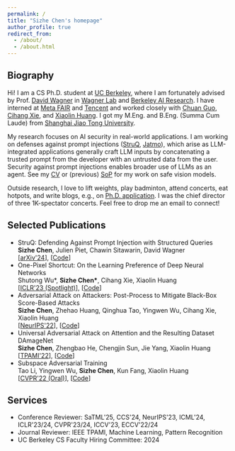 ```yaml
---
permalink: /
title: "Sizhe Chen's homepage"
author_profile: true
redirect_from: 
  - /about/
  - /about.html
---
```


  
Biography
------
Hi! I am a CS Ph.D. student at [UC Berkeley](https://eecs.berkeley.edu), where I am fortunately advised by Prof. [David Wagner](https://people.eecs.berkeley.edu/~daw) in [Wagner Lab](https://wagner-group.github.io) and [Berkeley AI Research](https://bair.berkeley.edu). I have interned at [Meta FAIR](https://ai.meta.com/research) and [Tencent](https://www.tencent.com/en-us) and worked closely with [Chuan Guo](https://sites.google.com/view/chuanguo), [Cihang Xie](https://cihangxie.github.io), and [Xiaolin Huang](http://www.pami.sjtu.edu.cn/en/xiaolin). I got my M.Eng. and B.Eng. (Summa Cum Laude) from [Shanghai Jiao Tong University](http://en.sjtu.edu.cn). 

My research focuses on AI security in real-world applications. I am working on defenses against prompt injections ([StruQ](http://arxiv.org/abs/2402.06363), [Jatmo](https://arxiv.org/abs/2312.17673)), which arise as LLM-integrated applications generally craft LLM inputs by concatenating a trusted prompt from the developer with an untrusted data from the user. Security against prompt injections enables broader use of LLMs as an agent. See my [CV](https://drive.google.com/file/d/1UmHL5TfvXIGuNRIPX9DHT_LwRCu1Hkf1/view?usp=sharing) or (previous) [SoP](https://drive.google.com/file/d/1nmocMJFOmw_5_N1roe96Vszhhg7zhaZS/view?usp=sharing) for my work on safe vision models. 

Outside research, I love to lift weights, play badminton, attend concerts, eat hotpots, and write blogs, e.g., on [Ph.D. application](https://zhuanlan.zhihu.com/p/633879303). I was the chief director of three 1K-spectator concerts. Feel free to drop me an email to connect!


Selected Publications
------
+ StruQ: Defending Against Prompt Injection with Structured Queries <br/> **Sizhe Chen**, Julien Piet, Chawin Sitawarin, David Wagner <br/> [[arXiv'24](http://arxiv.org/abs/2402.06363)], [[Code](https://github.com/Sizhe-Chen/StruQ)]
+ One-Pixel Shortcut: On the Learning Preference of Deep Neural Networks <br/> Shutong Wu\*, **Sizhe Chen\***, Cihang Xie, Xiaolin Huang <br/> [[ICLR'23 (Spotlight)](https://openreview.net/forum?id=p7G8t5FVn2h)], [[Code](https://github.com/cychomatica/One-Pixel-Shotcut)]
+ Adversarial Attack on Attackers: Post-Process to Mitigate Black-Box Score-Based Attacks <br/> **Sizhe Chen**, Zhehao Huang, Qinghua Tao, Yingwen Wu, Cihang Xie, Xiaolin Huang <br/> [[NeurIPS'22](https://openreview.net/forum?id=7hhH95QKKDX)], [[Code](https://github.com/Sizhe-Chen/AAA)]
+ Universal Adversarial Attack on Attention and the Resulting Dataset DAmageNet <br/> **Sizhe Chen**, Zhengbao He, Chengjin Sun, Jie Yang, Xiaolin Huang <br/> [[TPAMI'22](https://ieeexplore.ieee.org/document/9238430)], [[Code](https://github.com/Sizhe-Chen/DAmageNet)]
+ Subspace Adversarial Training <br/> Tao Li, Yingwen Wu, **Sizhe Chen**, Kun Fang, Xiaolin Huang <br/> [[CVPR'22 (Oral)](https://openaccess.thecvf.com/content/CVPR2022/html/Li_Subspace_Adversarial_Training_CVPR_2022_paper)], [[Code](https://github.com/nblt/Sub-AT)]


Services
------
+ Conference Reviewer: SaTML'25, CCS'24, NeurIPS'23, ICML'24, ICLR'23/24, CVPR'23/24, ICCV'23, ECCV'22/24
+ Journal Reviewer: IEEE TPAMI, Machine Learning, Pattern Recognition
+ UC Berkeley CS Faculty Hiring Committee: 2024
